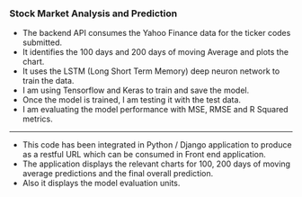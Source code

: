 ### Stock Market Analysis and Prediction

* The backend API consumes the Yahoo Finance data for the ticker codes submitted.
* It identifies the 100 days and 200 days of moving Average and plots the chart.
* It uses the LSTM (Long Short Term Memory) deep neuron network to train the data.
* I am using Tensorflow and Keras to train and save the model.
* Once the model is trained, I am testing it with the test data.
* I am evaluating the model performance with MSE, RMSE and R Squared metrics.
--------------------
* This code has been integrated in Python / Django application to produce as a restful URL which can be consumed in Front end application.
* The application displays the relevant charts for 100, 200 days of moving average predictions and the final overall prediction.
* Also it displays the model evaluation units. 
